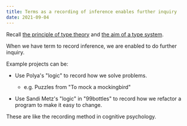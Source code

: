 ```yaml
---
title: Terms as a recording of inference enables further inquiry
date: 2021-09-04
---
```


Recall [the principle of type theory][00001] and [the aim of a type system][00008].

[00001]: 00001-the-principle-of-type-theory.md
[00008]: 00008-the-aim-of-a-type-system.md

When we have term to record inference, we are enabled to do further inquiry.

Example projects can be:

- Use Polya's "logic" to record how we solve problems.
  - e.g. Puzzles from "To mock a mockingbird"

- Use Sandi Metz's "logic" in "99bottles" to record how we refactor a program to make it easy to change.

These are like the recording method in cognitive psychology.
